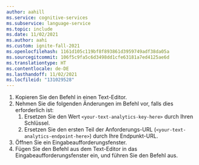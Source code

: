 ```yaml
---
author: aahill
ms.service: cognitive-services
ms.subservice: language-service
ms.topic: include
ms.date: 11/02/2021
ms.author: aahi
ms.custom: ignite-fall-2021
ms.openlocfilehash: 1161d105c119bf8f893861d3959749adf38da05a
ms.sourcegitcommit: 106f5c9fa5c6d3498dd1cfe63181a7ed4125ae6d
ms.translationtype: HT
ms.contentlocale: de-DE
ms.lasthandoff: 11/02/2021
ms.locfileid: "131029528"
---
```

1. Kopieren Sie den Befehl in einen Text-Editor.
2. Nehmen Sie die folgenden Änderungen im Befehl vor, falls dies erforderlich ist:
    1. Ersetzen Sie den Wert `<your-text-analytics-key-here>` durch Ihren Schlüssel.
    2. Ersetzen Sie den ersten Teil der Anforderungs-URL (`<your-text-analytics-endpoint-here>`) durch Ihre Endpunkt-URL.
3. Öffnen Sie ein Eingabeaufforderungsfenster.
4. Fügen Sie den Befehl aus dem Text-Editor in das Eingabeaufforderungsfenster ein, und führen Sie den Befehl aus.
